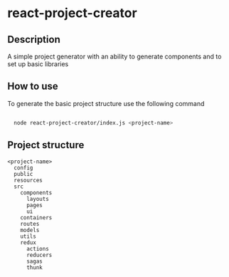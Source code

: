 # react-project-creator

## Description
A simple project generator with an ability to generate components and to set up basic libraries

## How to use
To generate the basic project structure use the following command

```bash

  node react-project-creator/index.js <project-name>

```

## Project structure

```
<project-name>
  config
  public
  resources
  src
    components
      layouts
      pages
      ui
    containers
    routes
    models
    utils
    redux
      actions
      reducers
      sagas
      thunk
  
```
